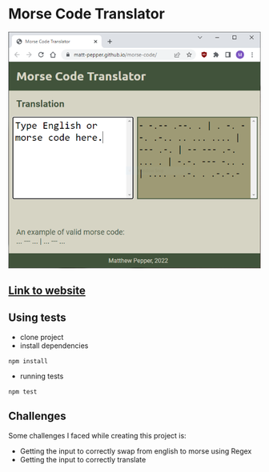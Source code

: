 # Morse Code Translator

![image of website](image/screenshot.PNG)

## [Link to website](https://github.com/Matt-Pepper/morse-code)

## Using tests
- clone project
- install dependencies 
```
npm install
```
- running tests
```
npm test
```


## Challenges
Some challenges I faced while creating this project is:
- Getting the input to correctly swap from english to morse using Regex
- Getting the input to correctly translate
